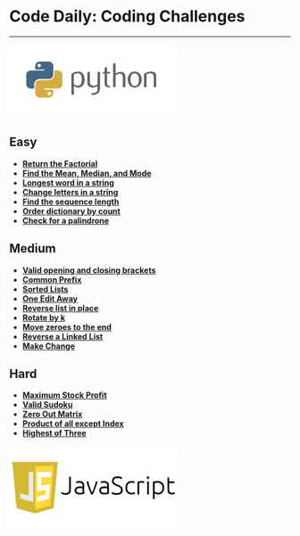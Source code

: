 # **Code Daily: Coding Challenges**
---
<img src="Python/python.png" alt="drawing" width="300"/>

## **Easy**

*  **[Return the Factorial](/Python/factorial.py)**
*  **[Find the Mean, Median, and Mode](/Python/mean_median_mode.py)**
*  **[Longest word in a string](/Python/largest_word.py)**
*  **[Change letters in a string](/Python/change_letters.py)**
*  **[Find the sequence length](/Python/sequence_length.py)**
*  **[Order dictionary by count](/Python/dictionary_count.py)**
*  **[Check for a palindrone](/Python/palindrome.py)**


## **Medium**

*  **[Valid opening and closing brackets](/Python/valid_parathesis.py)**
*  **[Common Prefix](/Python/common_prefix.py)**
*  **[Sorted Lists](/Python/sort_lists.py)**
*  **[One Edit Away](/Python/one_edit.py)**
*  **[Reverse list in place](/Python/reverse_inplace.py)**
*  **[Rotate by k](/Python/rotate_k.py)**
*  **[Move zeroes to the end](/Python/move_zeros.py)**
*  **[Reverse a Linked List](/Python/reverse_linked_list.py)**
*  **[Make Change](/Python/make_change.py)**

## **Hard**

*  **[Maximum Stock Profit](/Python/stock_profit.py)**
*  **[Valid Sudoku](/Python/sudoku.py)**
*  **[Zero Out Matrix](/Python/zero_matrix.py)**
*  **[Product of all except Index](/Python/product_of_all.py)**
*  **[Highest of Three](/Python/highest_of_three.py)**

<img src="JavaScript/javascript-logo.png" alt="drawing" width="300"/>